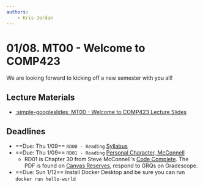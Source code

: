 ```yaml
---
authors:
    - Kris Jordan
---
```


# 01/08. MT00 - Welcome to COMP423

We are looking forward to kicking off a new semester with you all!

## Lecture Materials

* [:simple-googleslides: MT00 - Welcome to COMP423 Lecture Slides](https://docs.google.com/presentation/d/1FvsCvNOcYdnaVfxi3yJNmDMmhc3xtD8wFDrJH4CcsR4/edit?usp=sharing)

## Deadlines

* ==Due: Thu 1/09== `RD00 - Reading` [Syllabus](resources/syllabus.md) 
* ==Due: Thu 1/09== `RD01 - Reading` [Personal Character, McConnell](https://canvas.unc.edu) 
    * RD01 is Chapter 30 from Steve McConnell's [Code Complete](https://www.amazon.com/Code-Complete-Practical-Handbook-Construction/dp/0735619670). The PDF is found on [Canvas Reserves](https://canvas.unc.edu), respond to GRQs on Gradescope.
* ==Due: Sun 1/12== Install Docker Desktop and be sure you can run `docker run hello-world`
